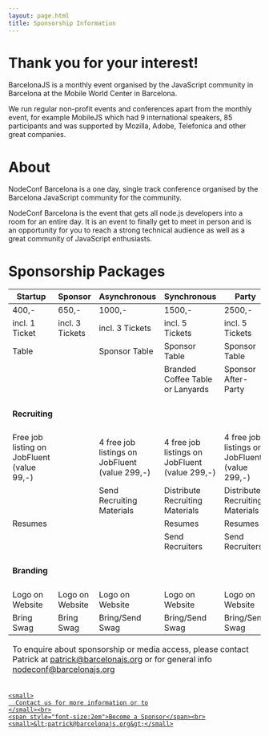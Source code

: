 ```yaml
---
layout: page.html
title: Sponsorship Information
---
```


# Thank you for your interest!
BarcelonaJS is a monthly event organised by the JavaScript community in Barcelona at the Mobile World Center in Barcelona.

We run regular non-profit events and conferences apart from the monthly event, for example MobileJS which had 9 international speakers, 85 participants and was supported by Mozilla, Adobe, Telefonica and other great companies.

# About
NodeConf Barcelona is a one day, single track conference organised by the Barcelona JavaScript community for the community.

NodeConf Barcelona is the event that gets all node.js developers into a room for an entire day. It is an event to finally get to meet in person and is an opportunity for you to reach a strong technical audience as well as a great community of JavaScript enthusiasts.

# Sponsorship Packages
<div class="row">
  <div class=" table-responsive">
  <table class="table sponsors-table">
    <thead>
      <tr><th>Startup</th>
      <th>Sponsor</th>
      <th>Asynchronous</th>
      <th>Synchronous</th>
      <th>Party</th>
    </tr></thead>
    <tfoot>
      <tr><td colspan="5">
        <p>To enquire about sponsorship or media access, please contact Patrick at <a href="mailto:patrick@barcelonajs.org?subject=WeNode Sponsorship">patrick@barcelonajs.org</a> or for general info <a href="mailto:nodeconf@barcelonajs.org">nodeconf@barcelonajs.org</a></p>
      </td></tr>
    </tfoot>
    <tbody>
      <tr>
        <td>400,-</td>
        <td>650,-</td>
        <td>1000,-</td>
        <td>1500,-</td>
        <td>2500,-</td>
      </tr>
      <tr>
        <td>incl. 1 Ticket <i class="fa fa-ticket"></i></td>
        <td>incl. 3 Tickets <i class="fa fa-ticket"></i></td>
        <td>incl. 3 Tickets <i class="fa fa-ticket"></i></td>
        <td>incl. 5 Tickets <i class="fa fa-ticket"></i></td>
        <td>incl. 5 Tickets <i class="fa fa-ticket"></i></td>
      </tr>
      <tr>
        <td>Table</td>
        <td><i class="fa fa-times"></i></td>
        <td>Sponsor Table</td>
        <td>Sponsor Table</td>
        <td>Sponsor Table</td>
      </tr>
      <tr>
        <td><i class="fa fa-times"></i></td>
        <td><i class="fa fa-times"></i></td>
        <td><i class="fa fa-times"></i></td>
        <td>Branded Coffee Table or Lanyards</td>
        <td>Sponsor After-Party</td>
      </tr>
      <tr><td colspan="5" class="text-center"><h4>Recruiting</h4></td></tr>
      <tr>
        <td>Free job listing on<br> JobFluent (value 99,-)</td>
        <td></td>
        <td>4 free job listings on<br> JobFluent (value 299,-)</td>
        <td>4 free job listings on<br> JobFluent (value 299,-)</td>
        <td>4 free job listings on<br> JobFluent (value 299,-)</td>
      </tr>
      <tr>
        <td><i class="fa fa-times"></i></td>
        <td><i class="fa fa-times"></i></td>
        <td>Send Recruiting Materials</td>
        <td>Distribute Recruiting Materials</td>
        <td>Distribute Recruiting Materials</td>
      </tr>
      <tr>
        <td>Resumes</td>
        <td><i class="fa fa-times"></i></td>
        <td><i class="fa fa-times"></i></td>
        <td>Resumes</td>
        <td>Resumes</td>
      </tr>
      <tr>
        <td><i class="fa fa-times"></i></td>
        <td><i class="fa fa-times"></i></td>
        <td><i class="fa fa-times"></i></td>
        <td>Send Recruiters</td>
        <td>Send Recruiters</td>
      </tr>
      <tr><td colspan="5" class="text-center"><h4>Branding</h4></td></tr>
      <tr>
        <td>Logo on Website</td>
        <td>Logo on Website</td>
        <td>Logo on Website</td>
        <td>Logo on Website</td>
        <td>Logo on Website</td>
      </tr>
      <tr>
        <td>Bring Swag</td>
        <td>Bring Swag</td>
        <td>Bring/Send Swag</td>
        <td>Bring/Send Swag</td>
        <td>Bring/Send Swag</td>
      </tr>
      <tr style="display:none">
        <td><i class="fa fa-times"></i></td>
        <td><i class="fa fa-times"></i></td>
        <td>Logo on T-Shirt</td>
        <td>Logo on T-Shirt</td>
        <td>Logo on T-Shirt</td>
      </tr>
    </tbody>
  </table>
  </div>
</div>

<div class="row text-center hidden-xs">
  <a href="mailto:patrick@barcelonajs.org?subject=WeNode Sponsorship" class="btn btn-success btn-lg">

    <small>
      Contact us for more information or to
    </small><br>
    <span style="font-size:2em">Become a Sponsor</span><br>
    <small>&lt;patrick@barcelonajs.org&gt;</small>
  </a>
</div>
